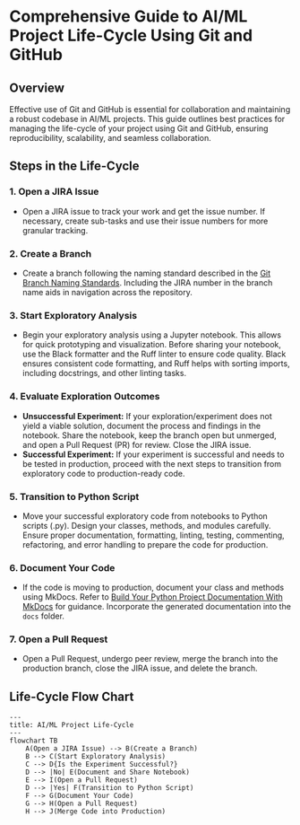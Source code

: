 # Comprehensive Guide to AI/ML Project Life-Cycle Using Git and GitHub

## Overview

Effective use of Git and GitHub is essential for collaboration and
maintaining a robust codebase in AI/ML projects. This guide outlines
best practices for managing the life-cycle of your project using Git and
GitHub, ensuring reproducibility, scalability, and seamless
collaboration.

## Steps in the Life-Cycle

### 1. Open a JIRA Issue

- Open a JIRA issue to track your work and get the issue number. If
  necessary, create sub-tasks and use their issue numbers for more
  granular tracking.

### 2. Create a Branch

- Create a branch following the naming standard described in the [Git
  Branch Naming
  Standards](https://markeyser.github.io/cookiecutter-collabora/how-to-guides/git-branch-naming-standards/).
  Including the JIRA number in the branch name aids in navigation across
  the repository.

### 3. Start Exploratory Analysis

- Begin your exploratory analysis using a Jupyter notebook. This allows
  for quick prototyping and visualization. Before sharing your notebook,
  use the Black formatter and the Ruff linter to ensure code quality.
  Black ensures consistent code formatting, and Ruff helps with sorting
  imports, including docstrings, and other linting tasks.

### 4. Evaluate Exploration Outcomes

- **Unsuccessful Experiment:** If your exploration/experiment does not
  yield a viable solution, document the process and findings in the
  notebook. Share the notebook, keep the branch open but unmerged, and
  open a Pull Request (PR) for review. Close the JIRA issue.
- **Successful Experiment:** If your experiment is successful and needs
  to be tested in production, proceed with the next steps to transition
  from exploratory code to production-ready code.

### 5. Transition to Python Script

- Move your successful exploratory code from notebooks to Python scripts
  (.py). Design your classes, methods, and modules carefully. Ensure
  proper documentation, formatting, linting, testing, commenting,
  refactoring, and error handling to prepare the code for production.

### 6. Document Your Code

- If the code is moving to production, document your class and methods
  using MkDocs. Refer to [Build Your Python Project Documentation With
  MkDocs](https://realpython.com/python-project-documentation-with-mkdocs/)
  for guidance. Incorporate the generated documentation into the `docs`
  folder.

### 7. Open a Pull Request

- Open a Pull Request, undergo peer review, merge the branch into the
  production branch, close the JIRA issue, and delete the branch.

## Life-Cycle Flow Chart

```mermaid
---
title: AI/ML Project Life-Cycle
---
flowchart TB
    A(Open a JIRA Issue) --> B(Create a Branch)
    B --> C(Start Exploratory Analysis)
    C --> D{Is the Experiment Successful?}
    D --> |No| E(Document and Share Notebook)
    E --> I(Open a Pull Request)
    D --> |Yes| F(Transition to Python Script)
    F --> G(Document Your Code)
    G --> H(Open a Pull Request)
    H --> J(Merge Code into Production)
```